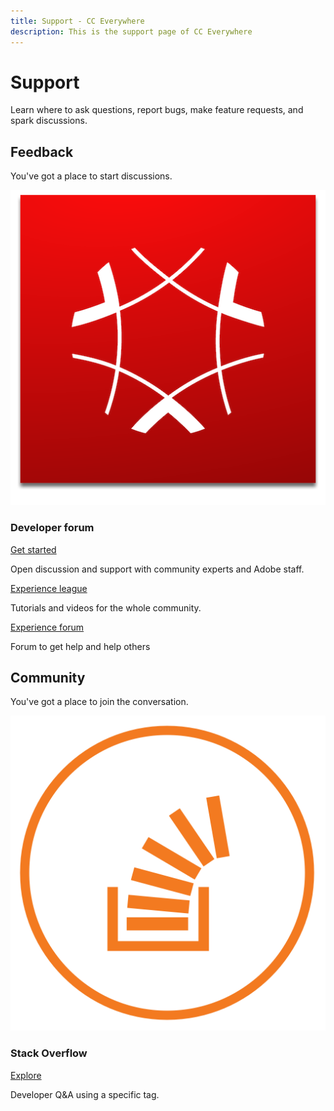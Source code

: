 ```yaml
---
title: Support - CC Everywhere 
description: This is the support page of CC Everywhere 
---
```


<Hero slots="heading, text" background="rgb(19, 93, 183)"/>

# Support

Learn where to ask questions, report bugs, make feature requests, and spark discussions.

## Feedback

You've got a place to start discussions.

<DiscoverBlock slots="image, heading, link, text" width="25%"/>

![Adobe Experience Cloud](experience_cloud.png)

### Developer forum

[Get started](https://adobe.io)

Open discussion and support with community experts and Adobe staff.

<DiscoverBlock slots="link, text" width="25%"/>

[Experience league](https://adobe.io) 

Tutorials and videos for the whole community.

<DiscoverBlock slots="link, text" width="25%"/>

[Experience forum](https://adobe.io) 

Forum to get help and help others

## Community

You've got a place to join the conversation.

<DiscoverBlock slots="image, heading, link, text" width="100%"/>

![Stack Overflow](stack-overflow.png)

### Stack Overflow

[Explore](https://adobe.io)

Developer Q&A using a specific tag.

